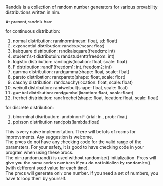 Randdis is a collection of random number generators for various provability distributions written in nim.

At present,randdis has:

for continuous distribution:
1. normal distribution: randnorm(mean: float, sd: float)
2. exponential distribution: randexp(mean: float)
3. kaisquare distribution: randkaisquare(freedom: int)
4. student's-t distributuin: randstudentt(freedom: int)
5. logistic distribution: randlogis(location: float, scale: float)
6. F distribution: randF(freedom1: int, freedom2: int)
7. gamma distribution: randgamma(shape: float, scale: float)
8. pareto distribution: randpareto(shape: float, scale: float)
9. cauchy distribution: randcauchy(location: float, scale: float)
10. weibull distribution: randweibull(shape: float, scale: float)
11. gumbel distribution: randgumbel(location: float, scale: float)
12. frechet distridution: randfrechet(shape: float, location: float, scale: float)

for discrete distribution:
1. binorminal distribution: randbinomi* (trial: int, prob: float)  
2. poisson distribution randpois(lambda:float)

This is very naive implementation. There will be lots of rooms for improvements. Any suggestion is welcome.  
The procs do not have any checking code for the valid range of the paramaters. For your safety, it is good to have checking code in your program when using these procs.  
The nim.random.rand() is used without randomize() initialization. Procs will give you the same series numbers if you do not initialize by randomize() (with defferent seed value for each time).  
The procs will generate only one number. If you need a set of numbers, you have to loop them by yourself.  
 
